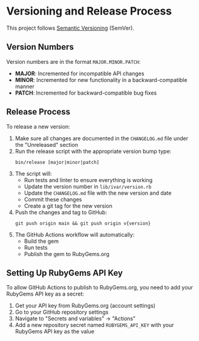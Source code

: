 # Versioning and Release Process

This project follows [Semantic Versioning](https://semver.org/) (SemVer).

## Version Numbers

Version numbers are in the format `MAJOR.MINOR.PATCH`:

- **MAJOR**: Incremented for incompatible API changes
- **MINOR**: Incremented for new functionality in a backward-compatible manner
- **PATCH**: Incremented for backward-compatible bug fixes

## Release Process

To release a new version:

1. Make sure all changes are documented in the `CHANGELOG.md` file under the "Unreleased" section
2. Run the release script with the appropriate version bump type:
   ```
   bin/release [major|minor|patch]
   ```
3. The script will:
   - Run tests and linter to ensure everything is working
   - Update the version number in `lib/ivar/version.rb`
   - Update the `CHANGELOG.md` file with the new version and date
   - Commit these changes
   - Create a git tag for the new version
4. Push the changes and tag to GitHub:
   ```
   git push origin main && git push origin v{version}
   ```
5. The GitHub Actions workflow will automatically:
   - Build the gem
   - Run tests
   - Publish the gem to RubyGems.org

## Setting Up RubyGems API Key

To allow GitHub Actions to publish to RubyGems.org, you need to add your RubyGems API key as a secret:

1. Get your API key from RubyGems.org (account settings)
2. Go to your GitHub repository settings
3. Navigate to "Secrets and variables" → "Actions"
4. Add a new repository secret named `RUBYGEMS_API_KEY` with your RubyGems API key as the value
